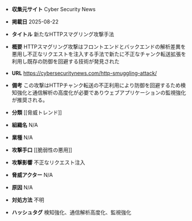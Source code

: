 - **収集元サイト**
Cyber Security News

- **掲載日**
2025-08-22

- **タイトル**
新たなHTTPスマグリング攻撃手法

- **概要**
HTTPスマグリング攻撃はフロントエンドとバックエンドの解析差異を悪用し不正なリクエストを注入する手法で新たに不正なチャンク転送拡張を利用し既存の防御を回避する技術が発見された

- **URL**
https://cybersecuritynews.com/http-smuggling-attack/

- **備考**
この攻撃はHTTPチャンク転送の不正利用により防御を回避するため検知強化と通信解析の高度化が必要でありウェブアプリケーションの監視強化が推奨される。

- **分類**
[[脅威トレンド]]

- **組織名**
N/A

- **業種**
N/A

- **攻撃手口**
[[脆弱性の悪用]]

- **攻撃影響**
不正なリクエスト注入

- **脅威アクター**
N/A

- **原因**
N/A

- **対処方法**
不明

- **ハッシュタグ**
検知強化、通信解析高度化、監視強化
